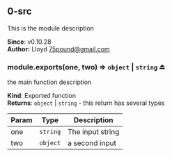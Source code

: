 <a name="module_0-src"></a>

## 0-src
This is the module description

**Since**: v0.10.28  
**Author:** Lloyd <75pound@gmail.com>  
<a name="exp_module_0-src--module.exports"></a>

### module.exports(one, two) ⇒ <code>object</code> &#124; <code>string</code> ⏏
the main function description

**Kind**: Exported function  
**Returns**: <code>object</code> &#124; <code>string</code> - this return has several types  

| Param | Type | Description |
| --- | --- | --- |
| one | <code>string</code> | The input string |
| two | <code>object</code> | a second input |

